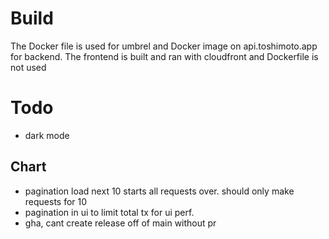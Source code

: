 # Build

The Docker file is used for umbrel and Docker image on api.toshimoto.app for backend.
The frontend is built and ran with cloudfront and Dockerfile is not used

# Todo

- dark mode

## Chart

- pagination load next 10 starts all requests over. should only make requests for 10
- pagination in ui to limit total tx for ui perf.
- gha, cant create release off of main without pr
  <!-- build -->
  <!-- build -->
  <!-- build -->
  <!-- build -->
  <!-- build -->
